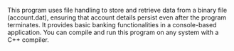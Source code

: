 This program uses file handling to store and retrieve data from a binary file (account.dat), 
ensuring that account details persist even after the program terminates. 
It provides basic banking functionalities in a console-based application. 
You can compile and run this program on any system with a C++ compiler.
